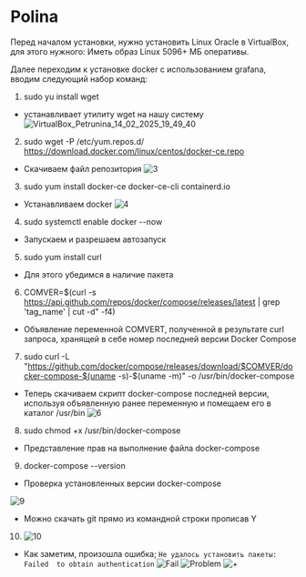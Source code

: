 # Polina
Перед началом установки, нужно установить Linux Oracle в VirtualBox, для этого нужного:
Иметь образ Linux 5096+ МБ оперативы.

Далее переходим к установке docker с использованием grafana, вводим следующий набор команд:
1. sudo yu install wget
- устанавливает утилиту wget на нашу систему
![VirtualBox_Petrunina_14_02_2025_19_49_40](https://github.com/user-attachments/assets/c7a826ad-32cc-4d20-9238-37a06894471d)
2. sudo wget -P /etc/yum.repos.d/ https://download.docker.com/linux/centos/docker-ce.repo
- Скачиваем файл репозитория
![3](https://github.com/user-attachments/assets/1c78dcec-3186-42b5-9fcf-b7be03fd0f80)
3. sudo yum install docker-ce docker-ce-cli containerd.io
- Устанавливаем docker
![4](https://github.com/user-attachments/assets/941c0529-6d2e-4440-85cc-aaef436ea277)
4. sudo systemctl enable docker --now
- Запускаем и разрешаем автозапуск
5. sudo yum install curl
- Для этого убедимся в наличие пакета
6. COMVER=$(curl -s https://api.github.com/repos/docker/compose/releases/latest | grep 'tag_name' | cut -d\" -f4)
- Объявление переменной COMVERT, полученной в результате curl запроса, хранящей в себе номер последней версии Docker Compose
7. sudo curl -L "https://github.com/docker/compose/releases/download/$COMVER/docker-compose-$(uname -s)-$(uname -m)" -o /usr/bin/docker-compose
- Теперь скачиваем скрипт docker-compose последней версии, используя объявленную ранее переменную и помещаем его в каталог /usr/bin
![6](https://github.com/user-attachments/assets/ff39d03e-9ad7-4bca-b1d6-289e0764e034)
8. sudo chmod +x /usr/bin/docker-compose
- Представление прав на выполнение файла docker-compose
9. docker-compose --version
- Проверка установленных версии docker-compose
  
![9](https://github.com/user-attachments/assets/259acd80-6ea0-4ce1-8f29-8912fe494710)
- Можно скачать git прямо из командной строки прописав Y
10. ![10](https://github.com/user-attachments/assets/884bbe0d-a21b-47ca-b0ba-6a4d4b94ffb3)
  - Как заметим, произошла ошибка; ```Не удалось установить пакеты: Failed  to obtain authentication```
![Fail](https://github.com/user-attachments/assets/5e3b4dfb-61ac-43ed-8042-6a6e5826e264)
![Problem](https://github.com/user-attachments/assets/0b0f9b74-2f52-464a-bec3-6f2b7605e1e9)
![+](https://github.com/user-attachments/assets/72c9be2d-0aa0-4bde-bd87-ccebb87bf70a)
